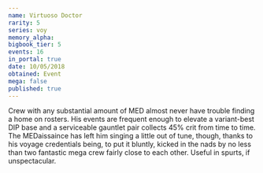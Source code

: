 ```yaml
---
name: Virtuoso Doctor
rarity: 5
series: voy
memory_alpha:
bigbook_tier: 5
events: 16
in_portal: true
date: 10/05/2018
obtained: Event
mega: false
published: true
---
```


Crew with any substantial amount of MED almost never have trouble finding a home on rosters. His events are frequent enough to elevate a variant-best DIP base and a serviceable gauntlet pair collects 45% crit from time to time. The MEDaissaince has left him singing a little out of tune,  though, thanks to his voyage credentials being, to put it bluntly, kicked in the nads by no less than two fantastic mega crew fairly close to each other. Useful in spurts, if unspectacular.
